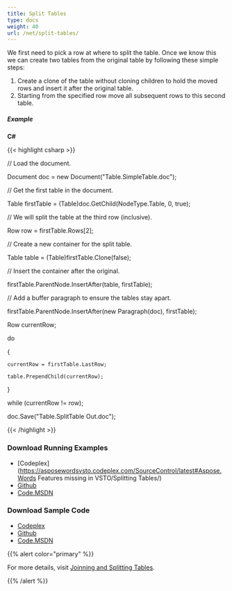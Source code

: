 ```yaml
---
title: Split Tables
type: docs
weight: 40
url: /net/split-tables/
---
```


We first need to pick a row at where to split the table. Once we know this we can create two tables from the original table by following these simple steps:

1. Create a clone of the table without cloning children to hold the moved rows and insert it after the original table.
1. Starting from the specified row move all subsequent rows to this second table.
##### **Example**
**C#**

{{< highlight csharp >}}

  // Load the document.

 Document doc = new Document("Table.SimpleTable.doc");

 // Get the first table in the document.

 Table firstTable = (Table)doc.GetChild(NodeType.Table, 0, true);

 // We will split the table at the third row (inclusive).

 Row row = firstTable.Rows[2];

 // Create a new container for the split table.

 Table table = (Table)firstTable.Clone(false);

 // Insert the container after the original.

 firstTable.ParentNode.InsertAfter(table, firstTable);

 // Add a buffer paragraph to ensure the tables stay apart.

 firstTable.ParentNode.InsertAfter(new Paragraph(doc), firstTable);

 Row currentRow;

 do

 {

    currentRow = firstTable.LastRow;

    table.PrependChild(currentRow);

 }

 while (currentRow != row);

 doc.Save("Table.SplitTable Out.doc");


{{< /highlight >}}
### **Download Running Examples**
- [Codeplex](https://asposewordsvsto.codeplex.com/SourceControl/latest#Aspose.Words Features missing in VSTO/Splitting Tables/)
- [Github](https://github.com/aspose-words/Aspose.Words-for-.NET/tree/master/Plugins/Aspose.Words%20Vs%20VSTO%20Word/Aspose.Words%20Features%20missing%20in%20VSTO/Splitting%20Tables)
- [Code.MSDN](https://code.msdn.microsoft.com/AsposeWords-Features-bfd6167c/view/SourceCode#content)
### **Download Sample Code**
- [Codeplex](https://asposewordsvsto.codeplex.com/releases/view/619474)
- [Github](https://github.com/aspose-words/Aspose.Words-for-.NET/releases/tag/MissingFeaturesofVSTOv1.1)
- [Code.MSDN](https://code.msdn.microsoft.com/AsposeWords-Features-bfd6167c#content)

{{% alert color="primary" %}} 

For more details, visit [Joinning and Splitting Tables](http://www.aspose.com/docs/display/wordsnet/Joining+and+Splitting+Tables).

{{% /alert %}}
